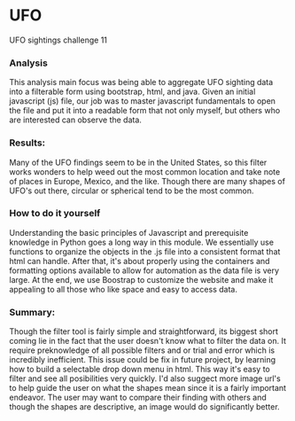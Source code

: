 # UFO
UFO sightings challenge 11

### Analysis
This analysis main focus was being able to aggregate UFO sighting data into a filterable form using bootstrap, html, and java. Given an initial javascript (js) file, our job was to master javascript fundamentals to open the file and put it into a readable form that not only myself, but others who are interested can observe the data. 

### Results:
Many of the UFO findings seem to be in the United States, so this filter works wonders to help weed out the most common location and take note of places in Europe, Mexico, and the like. Though there are many shapes of UFO's out there, circular or spherical tend to be the most common.

### How to do it yourself
Understanding the basic principles of Javascript and prerequisite knowledge in Python goes a long way in this module. We essentially use functions to organize the objects in the .js file into a consistent format that html can handle. After that, it's about properly using the containers and formatting options available to allow for automation as the data file is very large. At the end, we use Boostrap to customize the website and make it appealing to all those who like space and easy to access data.  

### Summary:
Though the filter tool is fairly simple and straightforward, its biggest short coming lie in the fact that the user doesn't know what to filter the data on. It require preknowledge of all possible filters and or trial and error which is incredibly inefficient. This issue could be fix in future project, by learning how to build a selectable drop down menu in html. This way it's easy to filter and see all posibilities very quickly. I'd also suggect more image url's to help guide the user on what the shapes mean since it is a fairly important endeavor. The user may want to compare their finding with others and though the shapes are descriptive, an image would do significantly better.

